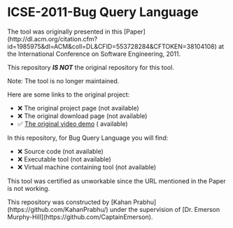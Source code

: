 # ICSE-2011-Bug Query Language
<p>
The tool was originally presented in this [Paper](http://dl.acm.org/citation.cfm?id=1985975&dl=ACM&coll=DL&CFID=553728284&CFTOKEN=38104108) at the International Conference on Software Engineering, 2011.
<p>
This repository <b><i>IS NOT</b></i> the original repository for this tool.<br>
<p>
Note: The tool is no longer maintained. 

Here are some links to the original project:

* :x: The original project page (not available)
* :x: The original download page (not available)
* :white_check_mark: [The original video demo](https://www.youtube.com/watch?v=yzm9iD5Ow9w) ( available)


In this repository, for Bug Query Language you will find:
* :x: Source code (not available)
* :x: Executable tool (not available)
* :x: Virtual machine containing tool (not available)


This tool was certified as unworkable since the URL mentioned in the Paper is not working. 
<p>
This repository was constructed by [Kahan Prabhu](https://github.com/KahanPrabhu/) under the supervision of [Dr. Emerson Murphy-Hill](https://github.com/CaptainEmerson).
